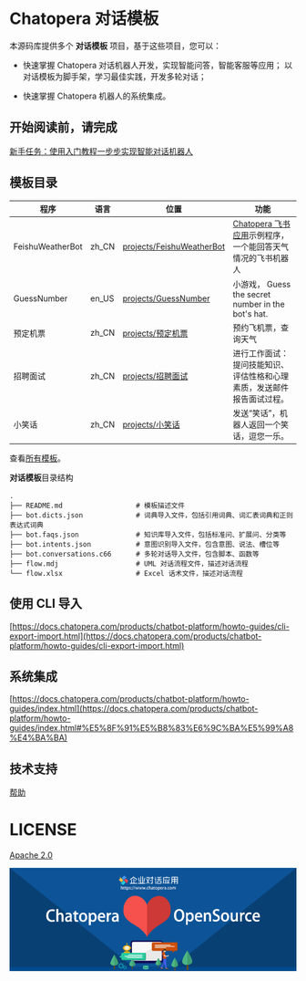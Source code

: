 # Chatopera 对话模板

本源码库提供多个 **对话模板** 项目，基于这些项目，您可以：

- 快速掌握 Chatopera 对话机器人开发，实现智能问答，智能客服等应用；
  以对话模板为脚手架，学习最佳实践，开发多轮对话；

- 快速掌握 Chatopera 机器人的系统集成。

## 开始阅读前，请完成

[新手任务：使用入门教程一步步实现智能对话机器人](https://docs.chatopera.com/products/chatbot-platform/tutorials/index.html)

## 模板目录

| 程序             | 语言  | 位置                                                              | 功能                                                                                                                       |
| ---------------- | ----- | ----------------------------------------------------------------- | -------------------------------------------------------------------------------------------------------------------------- |
| FeishuWeatherBot | zh_CN | [projects/FeishuWeatherBot](./projects/FeishuWeatherBot)          | [Chatopera 飞书应用](https://chatopera.feishu.cn/docs/doccnnLcv5AuenV1HHSvgVWbJmd)示例程序，一个能回答天气情况的飞书机器人 |
| GuessNumber      | en_US | [projects/GuessNumber](./projects/GuessNumber)                    | 小游戏， Guess the secret number in the bot's hat.                                                                         |
| 预定机票         | zh_CN | [projects/预定机票](./projects/预定机票)                          | 预约飞机票，查询天气                                                                                                                   |
| 招聘面试         | zh_CN | [projects/招聘面试](./projects/招聘面试)                          | 进行工作面试：提问技能知识、评估性格和心理素质，发送邮件报告面试过程。                                                     |
| 小笑话           | zh_CN | [projects/小笑话](./projects/小笑话)                              | 发送“笑话”，机器人返回一个笑话，逗您一乐。                                                                                 |

查看[所有模板](./projects)。

**对话模板**目录结构

```
.
├── README.md                  # 模板描述文件
├── bot.dicts.json             # 词典导入文件，包括引用词典、词汇表词典和正则表达式词典
├── bot.faqs.json              # 知识库导入文件，包括标准问、扩展问、分类等
├── bot.intents.json           # 意图识别导入文件，包含意图、说法、槽位等
├── bot.conversations.c66      # 多轮对话导入文件，包含脚本、函数等
├── flow.mdj                   # UML 对话流程文件，描述对话流程
└── flow.xlsx                  # Excel 话术文件，描述对话流程
```

## 使用 CLI 导入

[https://docs.chatopera.com/products/chatbot-platform/howto-guides/cli-export-import.html](https://docs.chatopera.com/products/chatbot-platform/howto-guides/cli-export-import.html)

## 系统集成

[https://docs.chatopera.com/products/chatbot-platform/howto-guides/index.html](https://docs.chatopera.com/products/chatbot-platform/howto-guides/index.html#%E5%8F%91%E5%B8%83%E6%9C%BA%E5%99%A8%E4%BA%BA)


## 技术支持

[帮助](https://docs.chatopera.com/products/chatbot-platform/index.html#%E5%B8%AE%E5%8A%A9)

# LICENSE

[Apache 2.0](./LICENSE)

[![chatoper banner][co-banner-image]][co-url]

[co-banner-image]: ./assets/8.png
[co-url]: https://www.chatopera.com
